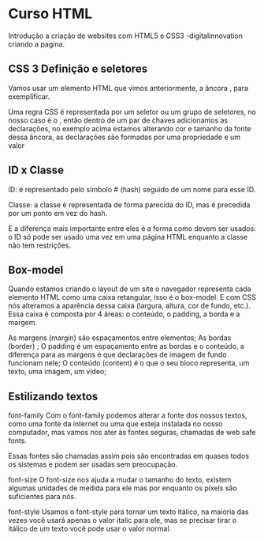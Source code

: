 # Curso HTML
 Introdução a criação de websites com HTML5 e CSS3 -digitalinnovation
 criando a pagina.


 ## CSS 3 Definição e seletores

 Vamos usar um elemento HTML que vimos anteriormente, a âncora <a>, para exemplificar.

Uma regra CSS é representada por um seletor ou um grupo de seletores, no nosso caso é o <a>, então dentro de um par de chaves adicionamos as declarações, no exemplo acima estamos alterando cor e tamanho da fonte dessa âncora, as declarações são formadas por uma propriedade e um valor

## ID x Classe
ID: é representado pelo símbolo # (hash) seguido de um nome para esse ID.

Classe: a classe é representada de forma parecida do ID, mas é precedida por um ponto em vez do hash.

E a diferença mais importante entre eles é a forma como devem ser usados: o ID só pode ser usado uma vez em uma página HTML enquanto a classe não tem restrições.

## Box-model
Quando estamos criando o layout de um site o navegador representa cada elemento HTML  como uma caixa retangular, isso é o box-model. E com CSS nós alteramos a aparência dessa caixa (largura, altura, cor de fundo, etc.). Essa caixa é composta por 4 áreas: o conteúdo, o padding, a borda e a margem.

As margens (margin) são espaçamentos entre elementos;
As bordas (border) ;
O padding é um espaçamento entre as bordas e o conteúdo, a diferença para as margens é que declarações de imagem de fundo funcionam nele;
O conteúdo (content) é o que o seu bloco representa, um texto, uma imagem, um vídeo;

## Estilizando textos

font-family
Com o font-family podemos alterar a fonte dos nossos textos, como uma fonte da internet ou uma que esteja instalada no nosso computador, mas vamos nos ater às fontes seguras, chamadas de web safe fonts.

Essas fontes são chamadas assim pois são encontradas em quases todos os sistemas e podem ser usadas sem preocupação.

 

font-size
O font-size nos ajuda a mudar o tamanho do texto, existem algumas unidades de medida para ele mas por enquanto os pixels são suficientes para nós.

 

font-style
Usamos o font-style para tornar um texto itálico, na maioria das vezes você usará apenas o valor italic para ele, mas se precisar tirar o itálico de um texto você pode usar o valor normal.

